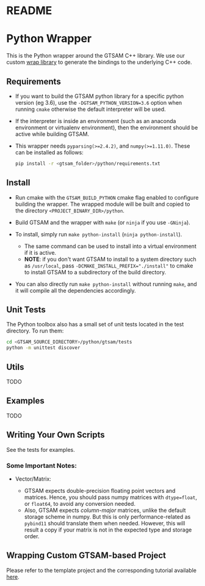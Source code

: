 # README

# Python Wrapper

This is the Python wrapper around the GTSAM C++ library. We use our custom [wrap library](https://github.com/borglab/wrap) to generate the bindings to the underlying C++ code.

## Requirements

- If you want to build the GTSAM python library for a specific python version (eg 3.6),
  use the `-DGTSAM_PYTHON_VERSION=3.6` option when running `cmake` otherwise the default interpreter will be used.
- If the interpreter is inside an environment (such as an anaconda environment or virtualenv environment),
  then the environment should be active while building GTSAM.
- This wrapper needs `pyparsing(>=2.4.2)`, and `numpy(>=1.11.0)`. These can be installed as follows:

  ```bash
  pip install -r <gtsam_folder>/python/requirements.txt
  ```

## Install

- Run cmake with the `GTSAM_BUILD_PYTHON` cmake flag enabled to configure building the wrapper. The wrapped module will be built and copied to the directory `<PROJECT_BINARY_DIR>/python`.

- Build GTSAM and the wrapper with `make` (or `ninja` if you use `-GNinja`).

- To install, simply run `make python-install` (`ninja python-install`).
  - The same command can be used to install into a virtual environment if it is active.
  - **NOTE**: if you don't want GTSAM to install to a system directory such as `/usr/local`, pass `-DCMAKE_INSTALL_PREFIX="./install"` to cmake to install GTSAM to a subdirectory of the build directory.

- You can also directly run `make python-install` without running `make`, and it will compile all the dependencies accordingly.

## Unit Tests

The Python toolbox also has a small set of unit tests located in the
test directory. To run them:

  ```bash
  cd <GTSAM_SOURCE_DIRECTORY>/python/gtsam/tests
  python -m unittest discover
  ```

## Utils

TODO

## Examples

TODO

## Writing Your Own Scripts

See the tests for examples.

### Some Important Notes:

- Vector/Matrix:

  - GTSAM expects double-precision floating point vectors and matrices.
    Hence, you should pass numpy matrices with `dtype=float`, or `float64`, to avoid any conversion needed.
  - Also, GTSAM expects _column-major_ matrices, unlike the default storage
    scheme in numpy. But this is only performance-related as `pybind11` should translate them when needed. However, this will result a copy if your matrix is not in the expected type
    and storage order.

## Wrapping Custom GTSAM-based Project

Please refer to the template project and the corresponding tutorial available [here](https://github.com/borglab/GTSAM-project-python).
